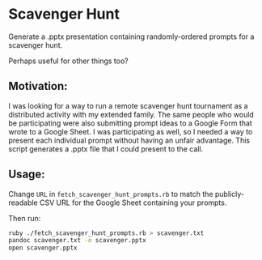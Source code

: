 # Scavenger Hunt

Generate a .pptx presentation containing randomly-ordered prompts for a scavenger hunt.

Perhaps useful for other things too?

## Motivation:

I was looking for a way to run a remote scavenger hunt tournament as a distributed activity with my extended family.
The same people who would be participating were also submitting prompt ideas to a Google Form that wrote to a Google Sheet.
I was participating as well, so I needed a way to present each individual prompt without having an unfair advantage.
This script generates a .pptx file that I could present to the call.

## Usage:

Change `URL` in `fetch_scavenger_hunt_prompts.rb` to match the publicly-readable CSV URL for the Google Sheet containing your prompts.

Then run:

```sh
ruby ./fetch_scavenger_hunt_prompts.rb > scavenger.txt
pandoc scavenger.txt -o scavenger.pptx
open scavenger.pptx
```
